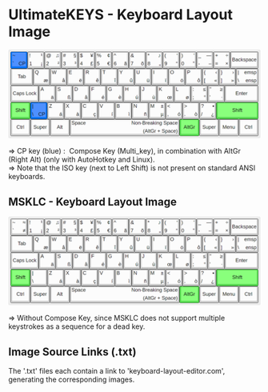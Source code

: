 # UltimateKEYS - Keyboard Layout Image

![UltimateKEYS - Keyboard Layout Image](UltimateKEYS%20-%20Keyboard%20Layout%20Image.png)

=&gt; CP key (blue)&nbsp;: &nbsp;Compose Key (Multi_key), in combination with AltGr (Right Alt) (only with AutoHotkey and Linux).  
=&gt; Note that the ISO key (next to Left Shift) is not present on standard ANSI keyboards.

## MSKLC - Keyboard Layout Image

![UltimateKEYS - Keyboard Layout Image](UltimateKEYS%20(MSKLC)%20-%20Keyboard%20Layout%20Image.png)

=&gt; Without Compose Key, since MSKLC does not support multiple keystrokes as a sequence for a dead key.

## Image Source Links (.txt)

The '.txt' files each contain a link to 'keyboard-layout-editor.com', generating the corresponding images.
